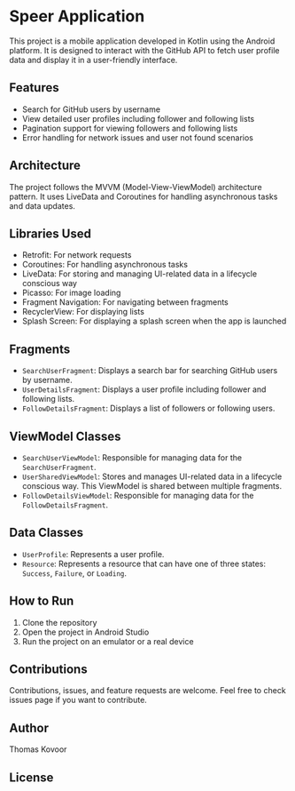 
# Speer Application

This project is a mobile application developed in Kotlin using the Android platform. It is designed to interact with the GitHub API to fetch user profile data and display it in a user-friendly interface.

## Features

- Search for GitHub users by username
- View detailed user profiles including follower and following lists
- Pagination support for viewing followers and following lists
- Error handling for network issues and user not found scenarios

## Architecture

The project follows the MVVM (Model-View-ViewModel) architecture pattern. It uses LiveData and Coroutines for handling asynchronous tasks and data updates.

## Libraries Used

- Retrofit: For network requests
- Coroutines: For handling asynchronous tasks
- LiveData: For storing and managing UI-related data in a lifecycle conscious way
- Picasso: For image loading
- Fragment Navigation: For navigating between fragments
- RecyclerView: For displaying lists
- Splash Screen: For displaying a splash screen when the app is launched

## Fragments

- `SearchUserFragment`: Displays a search bar for searching GitHub users by username.
- `UserDetailsFragment`: Displays a user profile including follower and following lists.
- `FollowDetailsFragment`: Displays a list of followers or following users.

## ViewModel Classes

- `SearchUserViewModel`: Responsible for managing data for the `SearchUserFragment`.
- `UserSharedViewModel`: Stores and manages UI-related data in a lifecycle conscious way. This ViewModel is shared between multiple fragments.
- `FollowDetailsViewModel`: Responsible for managing data for the `FollowDetailsFragment`.

## Data Classes

- `UserProfile`: Represents a user profile.
- `Resource`: Represents a resource that can have one of three states: `Success`, `Failure`, or `Loading`.

## How to Run

1. Clone the repository
2. Open the project in Android Studio
3. Run the project on an emulator or a real device

## Contributions

Contributions, issues, and feature requests are welcome. Feel free to check issues page if you want to contribute.

## Author

Thomas Kovoor

## License

